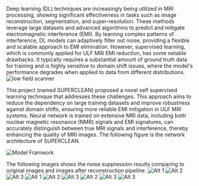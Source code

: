 Deep learning (DL) techniques are increasingly being utilized in MRI processing, showing significant effectiveness in tasks such as image reconstruction, segmentation, and super-resolution. These methods leverage large datasets and advanced algorithms to predict and mitigate electromagnetic interference (EMI). By learning complex patterns of interference, DL models can adaptively filter out noise, providing a flexible and scalable approach to EMI elimination. However, supervised learning, which is commonly applied for ULF MRI EMI reduction, has some notable drawbacks. It typically requires a substantial amount of ground truth data for training and is highly sensitive to domain shift issues, where the model's performance degrades when applied to data from different distributions. 
![low field scanner](./scanner.jpeg) 

This project (named SUPERCLEAN) proposed a novel self supervised learning technique that addresses these challenges. 
This approach aims to reduce the dependency on large training datasets and improve robustness against domain shifts, 
ensuring more reliable EMI mitigation in ULF MRI systems. 
Neural network is trained on extensive MRI data, 
including both nuclear magnetic resonance (NMR) signals and EMI signatures, can accurately distinguish between true MRI signals and interference, 
thereby enhancing the quality of MRI images. The following figure is the network architecture of SUPERCLEAN.

![Model Framwork](./SUPERCLEAN-framework.png)  

The following images shows the noise suppression results comparing to original images and images after reconstruction pipeline.
![Alt 1](./ML_Denoising_RS027.png)  ![Alt 2](./ML_Denoising_RS052.png)  ![Alt 3](./ML_Denoising_RS067.png) 
![Alt 1](./ML_Denoising_RS073.png)  ![Alt 2](./ML_Denoising_RS075.png)  ![Alt 3](./ML_Denoising_RS076.png) 
![Alt 2](./SUPERCLEAN_RS027.png)  ![Alt 3](./SUPERCLEAN_RS052.png) ![Alt 3](./phantom.png) 
